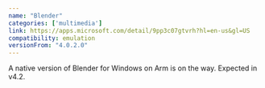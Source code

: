 ```yaml
---
name: "Blender"
categories: ['multimedia']
link: https://apps.microsoft.com/detail/9pp3c07gtvrh?hl=en-us&gl=US
compatibility: emulation
versionFrom: "4.0.2.0"
---
```


A native version of Blender for Windows on Arm is on the way. Expected in v4.2.
